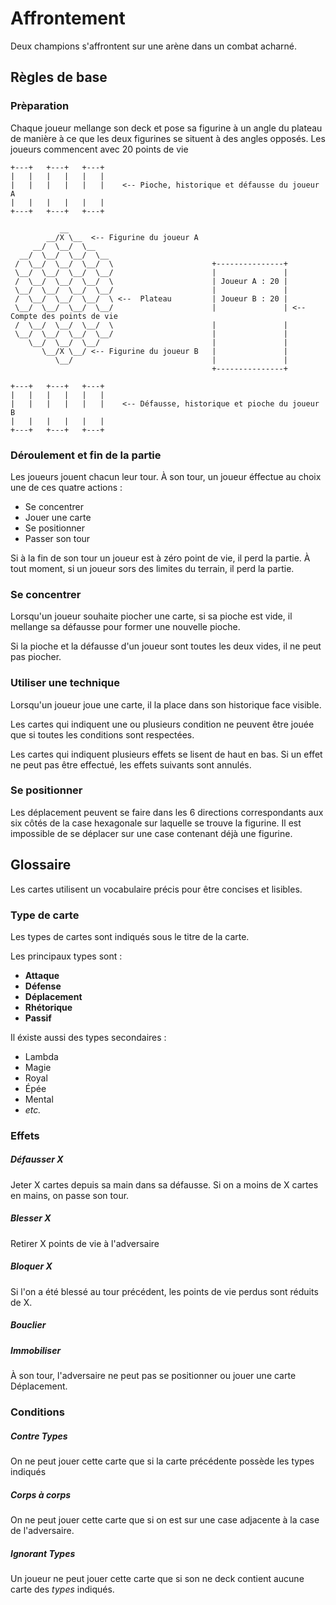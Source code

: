 # Affrontement

Deux champions s'affrontent sur une arène dans un combat acharné.

## Règles de base

### Prèparation

Chaque joueur mellange son deck et pose sa figurine à un angle du plateau de manière à ce que les deux figurines se situent à des angles opposés. Les joueurs commencent avec 20 points de vie
```
+---+   +---+   +---+
|   |   |   |   |   |
|   |   |   |   |   |    <-- Pioche, historique et défausse du joueur A
|   |   |   |   |   |
+---+   +---+   +---+

           __
        __/X \__  <-- Figurine du joueur A
     __/  \__/  \__
  __/  \__/  \__/  \__
 /  \__/  \__/  \__/  \                      +---------------+
 \__/  \__/  \__/  \__/                      |               |
 /  \__/  \__/  \__/  \                      | Joueur A : 20 |
 \__/  \__/  \__/  \__/                      |               |
 /  \__/  \__/  \__/  \ <--  Plateau         | Joueur B : 20 |
 \__/  \__/  \__/  \__/                      |               | <-- Compte des points de vie
 /  \__/  \__/  \__/  \                      |               |
 \__/  \__/  \__/  \__/                      |               |
    \__/  \__/  \__/                         |               |
       \__/X \__/ <-- Figurine du joueur B   |               |
          \__/                               |               |
                                             +---------------+

+---+   +---+   +---+
|   |   |   |   |   |
|   |   |   |   |   |    <-- Défausse, historique et pioche du joueur B
|   |   |   |   |   |
+---+   +---+   +---+
```

### Déroulement et fin de la partie

Les joueurs jouent chacun leur tour. À son tour, un joueur éffectue au choix une de ces quatre actions :

* Se concentrer
* Jouer une carte
* Se positionner
* Passer son tour

Si à la fin de son tour un joueur est à zéro point de vie, il perd la partie. À tout moment, si un joueur sors des limites du terrain, il perd la partie.

### Se concentrer

Lorsqu'un joueur souhaite piocher une carte, si sa pioche est vide, il mellange sa défausse pour former une nouvelle pioche. 

Si la pioche et la défausse d'un joueur sont toutes les deux vides, il ne peut pas piocher.

### Utiliser une technique

Lorsqu'un joueur joue une carte, il la place dans son historique face visible.

Les cartes qui indiquent une ou plusieurs condition ne peuvent être jouée que si toutes les conditions sont respectées.

Les cartes qui indiquent plusieurs effets se lisent de haut en bas. Si un effet ne peut pas être effectué, les effets suivants sont annulés.

### Se positionner

Les déplacement peuvent se faire dans les 6 directions correspondants aux six côtés de la case hexagonale sur laquelle se trouve la figurine. Il est impossible de se déplacer sur une case contenant déjà une figurine.

## Glossaire

Les cartes utilisent un vocabulaire précis pour être concises et lisibles.

### Type de carte
Les types de cartes sont indiqués sous le titre de la carte.

Les principaux types sont :
* **Attaque**
* **Défense**
* **Déplacement**
* **Rhétorique**
* **Passif**

Il éxiste aussi des types secondaires :
* Lambda
* Magie
* Royal
* Épée
* Mental
* *etc.*

### Effets

##### Défausser X
Jeter X cartes depuis sa main dans sa défausse. Si on a moins de X cartes en mains, on passe son tour.

##### Blesser X
Retirer X points de vie à l'adversaire

##### Bloquer X
Si l'on a été blessé au tour précédent, les points de vie perdus sont réduits de X.

##### Bouclier
##### Immobiliser
À son tour, l'adversaire ne peut pas se positionner ou jouer une carte Déplacement.
### Conditions

##### Contre *Types*
On ne peut jouer cette carte que si la carte précédente possède les types indiqués

##### Corps à corps
On ne peut jouer cette carte que si on est sur une case adjacente à la case de l'adversaire.

##### Ignorant *Types*
Un joueur ne peut jouer cette carte que si son ne deck contient aucune carte des *types* indiqués.















